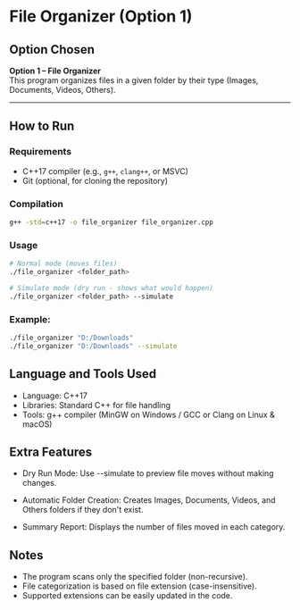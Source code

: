 # File Organizer (Option 1)

## Option Chosen
**Option 1 – File Organizer**  
This program organizes files in a given folder by their type (Images, Documents, Videos, Others).

---

## How to Run

### **Requirements**
- C++17 compiler (e.g., `g++`, `clang++`, or MSVC)
- Git (optional, for cloning the repository)

### **Compilation**
```bash
g++ -std=c++17 -o file_organizer file_organizer.cpp
```

### **Usage**
```bash
# Normal mode (moves files)
./file_organizer <folder_path>
```
```bash
# Simulate mode (dry run - shows what would happen)
./file_organizer <folder_path> --simulate
```
### **Example:**

```bash
./file_organizer "D:/Downloads"
./file_organizer "D:/Downloads" --simulate
```

## Language and Tools Used
- Language: C++17
- Libraries: Standard C++ <filesystem> for file handling
- Tools: g++ compiler (MinGW on Windows / GCC or Clang on Linux & macOS)

## Extra Features
- Dry Run Mode: Use --simulate to preview file moves without making changes.

- Automatic Folder Creation: Creates Images, Documents, Videos, and Others folders if they don't exist.

- Summary Report: Displays the number of files moved in each category.

## Notes
- The program scans only the specified folder (non-recursive).
- File categorization is based on file extension (case-insensitive).
- Supported extensions can be easily updated in the code.
